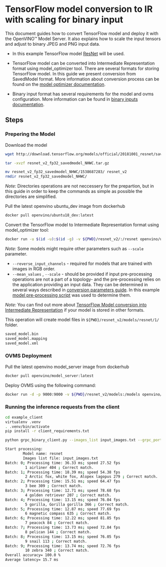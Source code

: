 # TensorFlow model conversion to IR with scaling for binary input

This document guides how to convert TensorFlow model and deploy it with the OpenVINO&trade; Model Server. It also explains how to scale the input tensors and adjust to binary JPEG and PNG input data.

- In this example TensorFlow model [ResNet](https://github.com/tensorflow/models/tree/v2.2.0/official/r1/resnet) will be used.

- TensorFlow model can be converted into Intermediate Representation format using model_optimizer tool. There are several formats for storing TensorFlow model. In this guide we present conversion from SavedModel format. More information about conversion process can be found on the [model optimizer documentation](https://docs.openvinotoolkit.org/latest/openvino_docs_MO_DG_prepare_model_convert_model_Convert_Model_From_TensorFlow.html#savedmodel_format).

- Binary input format has several requirements for the model and ovms configuration. More information can be found in [binary inputs documentation](binary_input.md).
## Steps

### Prepering the Model

Download the model
```Bash
wget http://download.tensorflow.org/models/official/20181001_resnet/savedmodels/resnet_v2_fp32_savedmodel_NHWC.tar.gz

tar -xvzf resnet_v2_fp32_savedmodel_NHWC.tar.gz 

mv resnet_v2_fp32_savedmodel_NHWC/1538687283/ resnet_v2
rmdir resnet_v2_fp32_savedmodel_NHWC/
```
*Note:* Directories operations are not neccessery for the prepartion, but in this guide in order to keep the commands as simple as possible the directories are simplified.

Pull the latest openvino ubuntu_dev image from dockerhub
```Bash
docker pull openvino/ubuntu18_dev:latest
```

Convert the TensorFlow model to Intermediate Representation format using model_optimizer tool:
```Bash
docker run -u $(id -u):$(id -g) -v ${PWD}/resnet_v2/:/resnet openvino/ubuntu18_dev:latest deployment_tools/model_optimizer/mo.py --saved_model_dir /resnet/ --output_dir /resnet/models/resnet/1/ --input_shape=[1,224,224,3] --mean_values=[123.68,116.78,103.94] --reverse_input_channels
```

*Note:* Some models might require other parameters such as `--scale` parameter.
- `--reverse_input_channels` - required for models that are trained with images in RGB order.
- `--mean_values` , `--scale` - should be provided if input pre-processing operations are not a part of a topology- and the pre-processing relies on the application providing an input data. They can be determined in several ways described in [conversion parameters guide](https://docs.openvinotoolkit.org/latest/openvino_docs_MO_DG_prepare_model_convert_model_Converting_Model_General.html). In this example [model pre-processing script](https://github.com/tensorflow/models/blob/v2.2.0/official/r1/resnet/imagenet_preprocessing.py) was used to determine them.


*Note:* You can find out more about [TensorFlow Model conversion into Intermediate Representation](https://docs.openvinotoolkit.org/latest/openvino_docs_MO_DG_prepare_model_convert_model_Convert_Model_From_TensorFlow.html) if your model is stored in other formats.

This operation will create model files in `${PWD}/resnet_v2/models/resnet/1/` folder.
```Bash
saved_model.bin
saved_model.mapping
saved_model.xml
```

### OVMS Deployment
Pull the latest openvino model_server image from dockerhub
```Bash
docker pull openvino/model_server:latest
```

Deploy OVMS using the following command:
```Bash
docker run -d -p 9000:9000 -v ${PWD}/resnet_v2/models:/models openvino/model_server:latest --model_path /models/resnet --model_name resnet --port 9000 --layout NHWC:NCHW
```

### Running the inference requests from the client

```Bash
cd example_client
virtualenv .venv
. .venv/bin/activate
pip install -r client_requirements.txt

python grpc_binary_client.py --images_list input_images.txt --grpc_port 9000 --input_name input_tensor --output_name  softmax_tensor --model_name resnet
```

```Bash
Start processing:
        Model name: resnet
        Images list file: input_images.txt
Batch: 0; Processing time: 36.33 ms; speed 27.52 fps
         1 airliner 404 ; Correct match.
Batch: 1; Processing time: 18.39 ms; speed 54.38 fps
         2 Arctic fox, white fox, Alopex lagopus 279 ; Correct match.
Batch: 2; Processing time: 15.51 ms; speed 64.47 fps
         3 bee 309 ; Correct match.
Batch: 3; Processing time: 12.71 ms; speed 78.68 fps
         4 golden retriever 207 ; Correct match.
Batch: 4; Processing time: 13.15 ms; speed 76.04 fps
         5 gorilla, Gorilla gorilla 366 ; Correct match.
Batch: 5; Processing time: 12.87 ms; speed 77.69 fps
         6 magnetic compass 635 ; Correct match.
Batch: 6; Processing time: 12.22 ms; speed 81.85 fps
         7 peacock 84 ; Correct match.
Batch: 7; Processing time: 13.73 ms; speed 72.84 fps
         8 pelican 144 ; Correct match.
Batch: 8; Processing time: 13.15 ms; speed 76.05 fps
         9 snail 113 ; Correct match.
Batch: 9; Processing time: 13.74 ms; speed 72.76 fps
         10 zebra 340 ; Correct match.
Overall accuracy= 100.0 %
Average latency= 15.7 ms
```